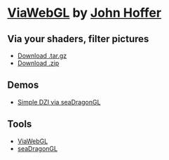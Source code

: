 
# [ViaWebGL][1] by [John Hoffer][7]

## Via your shaders, filter pictures

* [Download .tar.gz][2]
* [Download .zip][3]

## Demos

* [Simple DZI via seaDragonGL][4]

## Tools

* [ViaWebGL][5]
* [seaDragonGL][6]

[1]: https://github.com/thejohnhoffer/viaWebGL
[2]: https://github.com/thejohnhoffer/viaWebGL/tarball/master
[3]: https://github.com/thejohnhoffer/viaWebGL/zipball/master
[4]: https://thejohnhoffer.github.io/viaWebGL/demo/babel
[5]: https://github.com/thejohnhoffer/viaWebGL/blob/master/tools/viaWebGL.js
[6]: https://github.com/thejohnhoffer/viaWebGL/blob/master/tools/seaDragonGL.js
[7]: https://github.com/thejohnhoffer
  